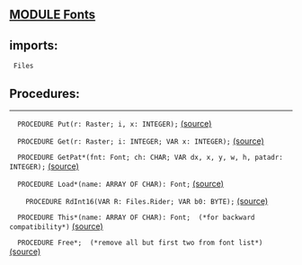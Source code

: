 
## [MODULE Fonts](https://github.com/io-core/Edit/blob/main/Fonts.Mod)

  ## imports:
` Files`
## Procedures:
---

`  PROCEDURE Put(r: Raster; i, x: INTEGER);` [(source)](https://github.com/io-core/Edit/blob/main/Fonts.Mod#L28)


`  PROCEDURE Get(r: Raster; i: INTEGER; VAR x: INTEGER);` [(source)](https://github.com/io-core/Edit/blob/main/Fonts.Mod#L35)


`  PROCEDURE GetPat*(fnt: Font; ch: CHAR; VAR dx, x, y, w, h, patadr: INTEGER);` [(source)](https://github.com/io-core/Edit/blob/main/Fonts.Mod#L39)


`  PROCEDURE Load*(name: ARRAY OF CHAR): Font;` [(source)](https://github.com/io-core/Edit/blob/main/Fonts.Mod#L46)


`    PROCEDURE RdInt16(VAR R: Files.Rider; VAR b0: BYTE);` [(source)](https://github.com/io-core/Edit/blob/main/Fonts.Mod#L54)


`  PROCEDURE This*(name: ARRAY OF CHAR): Font;  (*for backward compatibility*)` [(source)](https://github.com/io-core/Edit/blob/main/Fonts.Mod#L111)


`  PROCEDURE Free*;  (*remove all but first two from font list*)` [(source)](https://github.com/io-core/Edit/blob/main/Fonts.Mod#L115)

